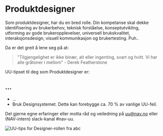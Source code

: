 # Produktdesigner
<p class="typo-ingress">Som produktdesigner, har du en bred rolle. Din kompetanse skal dekke identifisering av brukerbehov, teknisk forståelse, konseptutvikling, utforming av gode brukeropplevelser, universell brukskvalitet, interaksjonsdesign, visuell kommunikasjon og brukertesting. Puh.. </p>

Da er det greit å lene seg på at:
> "Tilgjengelighet er ikke binær, alt eller ingenting, svart og hvitt. Vi har alle gråtoner i mellom" - Derek Featherstone

UU-tipset til deg som Produktdesigner er:
## ... 

* ...
* Bruk Designsystemet. Dette kan forebygge ca. 70 % av vanlige UU-feil.

Del gjerne egne erfaringer eller motta råd og veiledning på uu@nav.no eller (NAV-intern) slack-kanal #nav-uu.

<!-- Tror bildet må lastet opp til Github'en vår & renames Produktdesigner.pdf, sånn at vi kan lenke til: https://navikt.github.io/images/Produktdesigner.pdf -->
![UU-tips for Designer-rollen fra abc](https://navno.sharepoint.com/sites/universellutformingavikt/Shared%20Documents/Forms/AllItems.aspx?id=%2Fsites%2Funiversellutformingavikt%2FShared%20Documents%2FGeneral%2F16%20a11y%2Fa11y%5FTips4Teams%2Ddesigner%5F4978%2Epdf&parent=%2Fsites%2Funiversellutformingavikt%2FShared%20Documents%2FGeneral%2F16%20a11y)
